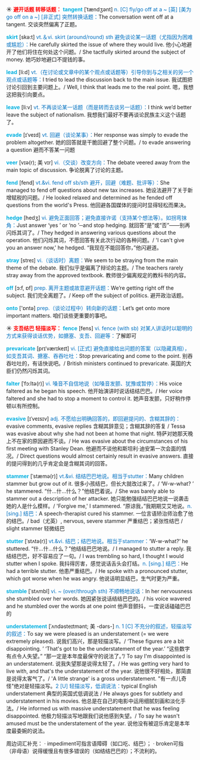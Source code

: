 ☀ <font color="red">**避开话题 转移话题：**</font>
<font color="sky blue">**tangent**</font> [ˈtændʒənt]
<font color="#0070c0">n. [C] fly/go off at a ~ [英] [美为go off on a ~] [非正式] 突然转换话题：</font>The conversation went off at a tangent. 交谈突然偏离了正题。

<font color="sky blue">**skirt**</font> [skə:t] 
<font color="#0070c0">vt.＆vi. skirt (around/round) sth 避免谈论某一话题（尤指因为困难或尴尬）：</font>He carefully skirted the issue of where they would live. 他小心地避开了他们将住在何处这个问题。/ She tactfully skirted around the subject of money. 她巧妙地避口不提钱的事。

<font color="sky blue">**lead**</font> [li:d] 
<font color="#0070c0">vt.（在讨论或文章中的某个观点或话题等）引导你到与之相关的另一个观点或话题等：</font>I tried to lead the discussion back to the main issue. 我试图把讨论引回到主要问题上。/ Well, I think that leads me to the real point. 嗯，我想这把我引向要点。

<font color="sky blue">**leave**</font> [li:v] 
<font color="#0070c0">vt. 不再谈论某一话题（而是转而去谈另一话题）：</font>I think we’d better leave the subject of nationalism. 我想我们最好不要再谈论民族主义这个话题了。
           
<font color="sky blue">**evade**</font> [ɪˈveɪd]
<font color="#0070c0">vt. 回避（谈论某事）：</font>Her response was simply to evade the problem altogether. 她的回答就是干脆回避了整个问题。/ to evade answering a question 避而不答某一问题
                      
<font color="sky blue">**veer**</font> [vɪə(r); 美 vɪr]
<font color="#0070c0">vi.（交谈）改变方向：</font>The debate veered away from the main topic of discussion. 争论脱离了讨论的主题。

<font color="sky blue">**fend**</font> [fend]
<font color="#0070c0">vt.&vi. fend off sb/sth 避开，回避（难题、批评等）：</font>She managed to fend off questions about new tax increases. 她设法避开了关于新增赋税的问题。/ He looked relaxed and determined as he fended off questions from the world's Press. 他回避各国媒体的提问时显得轻松而果决。
           
<font color="sky blue">**hedge**</font> [hedʒ]
<font color="#0070c0">vi. 避免正面回答；避免直接许诺（支持某个想法等）。如拐弯抹角：</font>Just answer ‘yes ’ or ‘no ’─and stop hedging. 就回答“是”或“否”——别再闪烁其词了。/ They hedged in answering various questions about the operation. 他们闪烁其词，不愿回答有关此次行动的各种问题。/ 'I can't give you an answer now,' he hedged. “我现在不能回答你，”他闪避道。
           
<font color="sky blue">**stray**</font> [streɪ]
<font color="#0070c0">vi.（谈话时）离题：</font>We seem to be straying from the main theme of the debate. 我们似乎是偏离了辩论的主题。/ The teachers rarely stray away from the approved textbook. 教师很少偏离规定的教科书的内容。

<font color="sky blue">**off**</font> [ɔ:f, ɒf] 
<font color="#0070c0">prep. 离开主题或故意避开话题：</font>We’re getting right off the subject. 我们完全离题了。/ Keep off the subject of politics. 避开政治话题。

<font color="sky blue">**onto**</font> ['ɒntə] 
<font color="#0070c0">prep.（谈论过程中）转向新的话题：</font>Let’s get onto more important matters. 咱们谈些更重要的事吧。

☀ <font color="red">**支吾结巴 轻描淡写：**</font>
<font color="sky blue">**fence**</font> [fens] 
<font color="#0070c0">vi. fence (with sb) 对某人讲话时以聪明的方式来获得谈话优势，如搪塞、支吾、回避等：</font>了解即可
           
<font color="sky blue">**prevaricate**</font> [prɪˈværɪkeɪt]
<font color="#0070c0">vi. [正式] 避免直接给出问题的答案（以隐藏真相），如支吾其词、搪塞、吞吞吐吐：</font>Stop prevaricating and come to the point. 别吞吞吐吐的，有话快说吧。/ British ministers continued to prevaricate. 英国的大臣们仍然闪烁其词。
             
<font color="sky blue">**falter**</font> [ˈfɔ:ltə(r)]
<font color="#0070c0">vi. 嗓音不自信地说（如嗓音发颤、犹豫或暂停）：</font>His voice faltered as he began his speech. 他开始演讲时说话结结巴巴。/ Her voice faltered and she had to stop a moment to control it. 她声音发颤，只好稍作停顿以有所控制。         

<font color="sky blue">**evasive**</font> [ɪˈveɪsɪv]
<font color="#0070c0">adj. 不愿给出明确回答的，即回避提问的、含糊其辞的：</font>evasive comments, evasive replies 含糊其辞意见；含糊其辞的答复 / Tessa was evasive about why she had not been at home that night. 特萨对她那天晚上不在家的原因避而不谈。/ He was evasive about the circumstances of his first meeting with Stanley Dean. 他避而不谈他和斯坦利·迪安第一次会面的情况。/ Direct questions would almost certainly result in evasive answers. 直接的提问得到的几乎肯定会是含糊其词的回答。
           
<font color="sky blue">**stammer**</font> [ˈstæmə(r)]
<font color="#0070c0">vt.&vi. 结结巴巴地说。相当于stutter：</font>Many children stammer but grow out of it. 很多小孩结巴，但长大就改过来了。/ ‘W-w-what? ’ he stammered. “什…什…什么？”他结巴着说。/ She was barely able to stammer out a description of her attacker. 她只能勉强结结巴巴地说一说袭击她的人是什么模样。/ 'Forgive me,' I stammered. “原谅我，”我期期艾艾地说。<font color="#0070c0">n. [sing.] 结巴：</font>A speech-therapist cured his stammer. 一位言语矫治师治愈了他的结巴。/ bad（尤英）, nervous, severe stammer 严重结巴；紧张性结巴 / slight stammer 轻微结巴
          
<font color="sky blue">**stutter**</font> [ˈstʌtə(r)]
<font color="#0070c0">vt.&vi. 结巴；结巴地说。相当于stammer：</font>‘W-w-what?’ he stuttered. “什…什…什么？”他结结巴巴地说。/ I managed to stutter a reply. 我结结巴巴，好不容易应了一句。/ I was trembling so hard, I thought I would stutter when I spoke. 我抖得厉害，感觉说话舌头会打结。<font color="#0070c0">n. [sing.] 结巴：</font>He had a terrible stutter. 他患严重结巴。/ He spoke with a pronounced stutter, which got worse when he was angry. 他说话明显结巴，生气时更为严重。
           
<font color="sky blue">**stumble**</font> [ˈstʌmbl]
<font color="#0070c0">vi. ~ (over/through sth) 不顺畅地说话：</font>In her nervousness she stumbled over her words. 她因紧张说话结结巴巴的。/ his voice wavered and he stumbled over the words at one point 他声音颤抖，一度说话磕磕巴巴的
           
<font color="sky blue">**understatement**</font> [ˈʌndəsteɪtmənt; 美 -dərs-]
<font color="#0070c0">n. 1 [C] 不充分的叙述，轻描淡写的叙述：</font>To say we were pleased is an understatement (= we were extremely pleased). 说我们高兴，那是轻描淡写。/ ‘These figures are a bit disappointing. ’ ‘That's got to be the understatement of the year.’ “这些数字有点令人失望。” “那一定是本年度最保守的说法了。”/ To say I'm disappointed is an understatement. 说我失望那是说得太轻了。/ He was getting very hard to live with, and that's the understatement of the year. 说他很不好相处，那简直是说得太客气了。/ 'A little strange' is a gross understatement. "有一点儿奇怪"绝对是轻描淡写。<font color="#0070c0">2 [U] 轻描淡写，低调说法：</font>typical English understatement 典型的英国式低调说法 / He always goes for subtlety and understatement in his movies. 他总是在自己的电影中运用细腻刻画和淡化手法。/ He informed us with massive understatement that he was feeling disappointed. 他极力轻描淡写地跟我们说他感到失望。/ To say he wasn't amused must be the understatement of the year. 说他没有被逗乐肯定是本年度最委婉的说法。

周边词汇补充：
· impediment可指言语障碍（如口吃、结巴）；
· broken可指（非母语）说得缓慢且有很多错误的（如结结巴巴的）；不流利的。